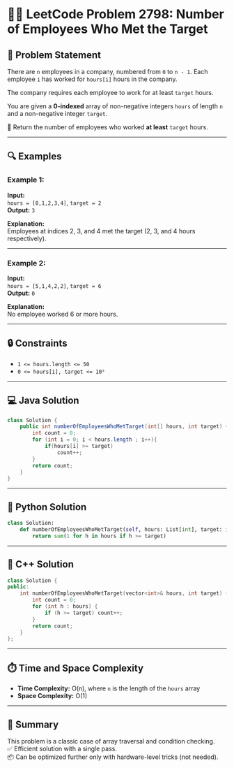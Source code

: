 
# 🧑‍💼 LeetCode Problem 2798: Number of Employees Who Met the Target

## 📘 Problem Statement

There are `n` employees in a company, numbered from `0` to `n - 1`. Each employee `i` has worked for `hours[i]` hours in the company.

The company requires each employee to work for at least `target` hours.

You are given a **0-indexed** array of non-negative integers `hours` of length `n` and a non-negative integer `target`.

🔁 Return the number of employees who worked **at least** `target` hours.

---

## 🔍 Examples

### Example 1:

**Input:**  
`hours = [0,1,2,3,4]`, `target = 2`  
**Output:** `3`

**Explanation:**  
Employees at indices 2, 3, and 4 met the target (2, 3, and 4 hours respectively).

---

### Example 2:

**Input:**  
`hours = [5,1,4,2,2]`, `target = 6`  
**Output:** `0`

**Explanation:**  
No employee worked 6 or more hours.

---

## 🔒 Constraints

- `1 <= hours.length <= 50`  
- `0 <= hours[i], target <= 10⁵`

---

## 💻 Java Solution

```java
class Solution {
    public int numberOfEmployeesWhoMetTarget(int[] hours, int target) {
        int count = 0;
        for (int i = 0; i < hours.length ; i++){
            if(hours[i] >= target)
                count++;
        }
        return count;
    }
}
```

---

## 🐍 Python Solution

```python
class Solution:
    def numberOfEmployeesWhoMetTarget(self, hours: List[int], target: int) -> int:
        return sum(1 for h in hours if h >= target)
```

---

## 💠 C++ Solution

```cpp
class Solution {
public:
    int numberOfEmployeesWhoMetTarget(vector<int>& hours, int target) {
        int count = 0;
        for (int h : hours) {
            if (h >= target) count++;
        }
        return count;
    }
};
```

---

## ⏱️ Time and Space Complexity

- **Time Complexity:** O(n), where `n` is the length of the `hours` array  
- **Space Complexity:** O(1)

---

## 🌟 Summary

This problem is a classic case of array traversal and condition checking.  
✅ Efficient solution with a single pass.  
📦 Can be optimized further only with hardware-level tricks (not needed).
